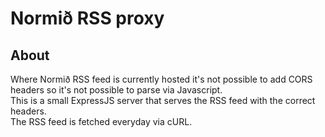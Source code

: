 # Normið RSS proxy

## About
Where Normið RSS feed is currently hosted it's not possible to add CORS headers so it's not possible to parse via Javascript.  
This is a small ExpressJS server that serves the RSS feed with the correct headers.  
The RSS feed is fetched everyday via cURL.
